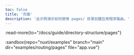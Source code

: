 ```yaml
---
toc: false
title: '页面'
description: '此示例演示如何使用 pages/ 目录创建应用程序路由。'
---
```


:read-more{to="/docs/guide/directory-structure/pages"}

:sandbox{repo="nuxt/examples" branch="main" dir="examples/routing/pages" file="app.vue"}
